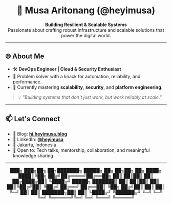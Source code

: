 <h1 align="center">🚀 Musa Aritonang (@heyimusa)</h1>

<p align="center">
  <strong>Building Resilient & Scalable Systems</strong><br/>
  Passionate about crafting robust infrastructure and scalable solutions that power the digital world.
</p>

---

## 🌐 About Me

- 🛠 **DevOps Engineer | Cloud & Security Enthusiast**
- 🧠 Problem solver with a knack for automation, reliability, and performance.
- 🔄 Currently mastering **scalability**, **security**, and **platform engineering**.

> 💡 *"Building systems that don't just work, but work reliably at scale."*

---

## 📫 Let's Connect

- 💬 Blog: [**hi.heyimusa.blog**](https://hi.heyimusa.blog/)
- 💼 LinkedIn: [**@heyimusa**](https://www.linkedin.com/in/heyimusa/)
- 📍 Jakarta, Indonesia
- 🤝 Open to: Tech talks, mentorship, collaboration, and meaningful knowledge sharing

---

<div align="center">

███╗   ███╗██╗   ██╗███████╗ █████╗     ██╗   ██╗██╗   ██╗
████╗ ████║╚██╗ ██╔╝██╔════╝██╔══██╗    ██║   ██║██║   ██║
██╔████╔██║ ╚████╔╝ █████╗  ███████║    ██║   ██║██║   ██║
██║╚██╔╝██║  ╚██╔╝  ██╔══╝  ██╔══██║    ╚██╗ ██╔╝██║   ██║
██║ ╚═╝ ██║   ██║   ███████╗██║  ██║     ╚████╔╝ ╚██████╔╝
╚═╝     ╚═╝   ╚═╝   ╚══════╝╚═╝  ╚═╝      ╚═══╝   ╚═════╝

</div>